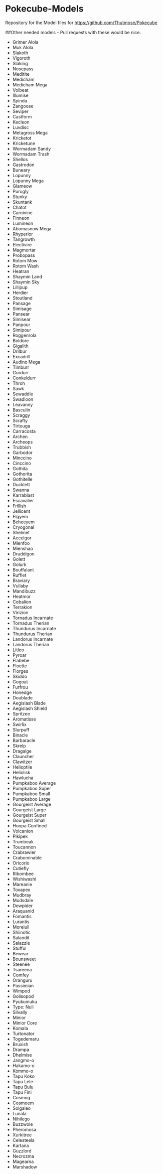 # Pokecube-Models
Repository for the Model files for https://github.com/Thutmose/Pokecube

##Other needed models - Pull requests with these would be nice.

-   Grimer Alola
-   Muk Alola
-   Slakoth
-   Vigoroth
-   Slaking
-   Nosepass
-   Meditite
-   Medicham
-   Medicham Mega
-   Volbeat
-   Illumise
-   Spinda
-   Zangoose
-   Seviper
-   Castform
-   Kecleon
-   Luvdisc
-   Metagross Mega
-   Kricketot
-   Kricketune
-   Wormadam Sandy
-   Wormadam Trash
-   Shellos
-   Gastrodon
-   Buneary
-   Lopunny
-   Lopunny Mega
-   Glameow
-   Purugly
-   Stunky
-   Skuntank
-   Chatot
-   Carnivine
-   Finneon
-   Lumineon
-   Abomasnow Mega
-   Rhyperior
-   Tangrowth
-   Electivire
-   Magmortar
-   Probopass
-   Rotom Mow
-   Rotom Wash
-   Heatran
-   Shaymin Land
-   Shaymin Sky
-   Lillipup
-   Herdier
-   Stoutland
-   Pansage
-   Simisage
-   Pansear
-   Simisear
-   Panpour
-   Simipour
-   Roggenrola
-   Boldore
-   Gigalith
-   Drilbur
-   Excadrill
-   Audino Mega
-   Timburr
-   Gurdurr
-   Conkeldurr
-   Throh
-   Sawk
-   Sewaddle
-   Swadloon
-   Leavanny
-   Basculin
-   Scraggy
-   Scrafty
-   Tirtouga
-   Carracosta
-   Archen
-   Archeops
-   Trubbish
-   Garbodor
-   Minccino
-   Cinccino
-   Gothita
-   Gothorita
-   Gothitelle
-   Ducklett
-   Swanna
-   Karrablast
-   Escavalier
-   Frillish
-   Jellicent
-   Elgyem
-   Beheeyem
-   Cryogonal
-   Shelmet
-   Accelgor
-   Mienfoo
-   Mienshao
-   Druddigon
-   Golett
-   Golurk
-   Bouffalant
-   Rufflet
-   Braviary
-   Vullaby
-   Mandibuzz
-   Heatmor
-   Cobalion
-   Terrakion
-   Virizion
-   Tornadus Incarnate
-   Tornadus Therian
-   Thundurus Incarnate
-   Thundurus Therian
-   Landorus Incarnate
-   Landorus Therian
-   Litleo
-   Pyroar
-   Flabebe
-   Floette
-   Florges
-   Skiddo
-   Gogoat
-   Furfrou
-   Honedge
-   Doublade
-   Aegislash Blade
-   Aegislash Shield
-   Spritzee
-   Aromatisse
-   Swirlix
-   Slurpuff
-   Binacle
-   Barbaracle
-   Skrelp
-   Dragalge
-   Clauncher
-   Clawitzer
-   Helioptile
-   Heliolisk
-   Hawlucha
-   Pumpkaboo Average
-   Pumpkaboo Super
-   Pumpkaboo Small
-   Pumpkaboo Large
-   Gourgeist Average
-   Gourgeist Large
-   Gourgeist Super
-   Gourgeist Small
-   Hoopa Confined
-   Volcanion
-   Pikipek
-   Trumbeak
-   Toucannon
-   Crabrawler
-   Crabominable
-   Oricorio
-   Cutiefly
-   Ribombee
-   Wishiwashi
-   Mareanie
-   Toxapex
-   Mudbray
-   Mudsdale
-   Dewpider
-   Araquanid
-   Fomantis
-   Lurantis
-   Morelull
-   Shiinotic
-   Salandit
-   Salazzle
-   Stufful
-   Bewear
-   Bounsweet
-   Steenee
-   Tsareena
-   Comfey
-   Oranguru
-   Passimian
-   Wimpod
-   Golisopod
-   Pyukumuku
-   Type: Null
-   Silvally
-   Minior
-   Minior Core
-   Komala
-   Turtonator
-   Togedemaru
-   Bruxish
-   Drampa
-   Dhelmise
-   Jangmo-o
-   Hakamo-o
-   Kommo-o
-   Tapu Koko
-   Tapu Lele
-   Tapu Bulu
-   Tapu Fini
-   Cosmog
-   Cosmoem
-   Solgaleo
-   Lunala
-   Nihilego
-   Buzzwole
-   Pheromosa
-   Xurkitree
-   Celesteela
-   Kartana
-   Guzzlord
-   Necrozma
-   Magearna
-   Marshadow
